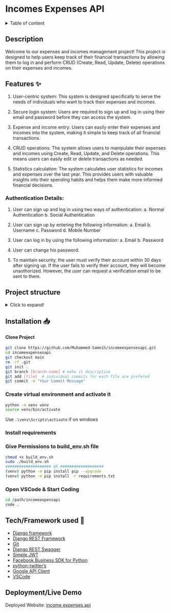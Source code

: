 # Incomes Expenses API

<details>
<summary>Table of content</summary>

- [Description](#description)
- [Features ✨](#features-)
- [Project structure](#project-structure)
- [Installation 📥](#installation-)
- [Tech/Framework used 🧰](#techframework-used-)
- [Deployment/Live Demo](#deploymentlive-demo)
</details>

## Description

Welcome to our expenses and incomes management project! This project is designed to help users keep track of their financial transactions by allowing them to log in and perform CRUD (Create, Read, Update, Delete) operations on their expenses and incomes.

## Features ✨

1. User-centric system: This system is designed specifically to serve the needs of individuals who want to track their expenses and incomes.

2. Secure login system: Users are required to sign up and log in using their email and password before they can access the system.

3. Expense and income entry: Users can easily enter their expenses and incomes into the system, making it simple to keep track of all financial transactions.

4. CRUD operations: The system allows users to manipulate their expenses and incomes using Create, Read, Update, and Delete operations. This means users can easily edit or delete transactions as needed.

5. Statistics calculation: The system calculates user statistics for incomes and expenses over the last year. This provides users with valuable insights into their spending habits and helps them make more informed financial decisions.

### Authentication Details:

1. User can sign up and log in using two ways of authentication:
   a. Normal Authentication
   b. Social Authentication

2. User can sign up by entering the following information:
   a. Email
   b. Username
   c. Password
   d. Mobile Number

3. User can log in by using the following information:
   a. Email
   b. Password

4. User can change his password.

5. To maintain security, the user must verify their account within 30 days after signing up. If the user fails to verify their account, they will become unauthorized. However, the user can request a verification email to be sent to them.

## Project structure

<details>
<summary>Click to expand!</summary>

```bash
## Project Structure


  incomeexpensesapi
    ├── authentication
    │   ├── admin.py
    │   ├── apps.py
    │   ├── __init__.py
    │   ├── migrations
    │   │   ├── 0001_initial.py
    │   │   ├── 0002_user_is_admin.py
    │   │   ├── 0003_alter_user_is_superuser.py
    │   │   ├── 0004_user_auth_provider.py
    │   │   ├── 0005_remove_user_auth_provider_alter_user_email_and_more.py
    │   │   └── __init__.py
    │   ├── models.py
    │   ├── renderers.py
    │   ├── serializers.py
    │   ├── tests
    │   │   ├── __init__.py
    │   │   ├── test_model.py
    │   │   ├── test_setup.py
    │   │   └── test_views.py
    │   ├── tests.py
    │   ├── urls.py
    │   ├── utils.py
    │   └── views.py
    ├── build_env.sh
    ├── expenses
    │   ├── admin.py
    │   ├── apps.py
    │   ├── __init__.py
    │   ├── migrations
    │   │   ├── 0001_initial.py
    │   │   ├── 0002_alter_expense_options.py
    │   │   ├── 0003_expense_created_at_expense_updated_at.py
    │   │   ├── 0004_alter_expense_options.py
    │   │   └── __init__.py
    │   ├── models.py
    │   ├── permissions.py
    │   ├── serializers.py
    │   ├── tests.py
    │   ├── urls.py
    │   └── views.py
    ├── incomeexpensesapis
    │   ├── asgi.py
    │   ├── __init__.py
    │   ├── settings.py
    │   ├── urls.py
    │   └── wsgi.py
    ├── incomes
    │   ├── admin.py
    │   ├── apps.py
    │   ├── __init__.py
    │   ├── migrations
    │   │   ├── 0001_initial.py
    │   │   ├── 0002_alter_income_options_income_created_at_and_more.py
    │   │   └── __init__.py
    │   ├── models.py
    │   ├── serializers.py
    │   ├── tests.py
    │   ├── urls.py
    │   └── views.py
    ├── manage.py
    ├── README.md
    ├── requirements.txt
    ├── social_auth
    │   ├── admin.py
    │   ├── apps.py
    │   ├── facebook.py
    │   ├── google.py
    │   ├── __init__.py
    │   ├── migrations
    │   │   └── __init__.py
    │   ├── models.py
    │   ├── register.py
    │   ├── serializers.py
    │   ├── tests.py
    │   ├── twitterhelper.py
    │   ├── urls.py
    │   └── views.py
    └── userstats
        ├── admin.py
        ├── apps.py
        ├── __init__.py
        ├── migrations
        │   └── __init__.py
        ├── models.py
        ├── tests.py
        ├── urls.py
        └── views.py



```

</details>

## Installation 📥

#### Clone Project

```bash
git clone https://github.com/Muhammed-Sameih/incomeexpensesapi.git
cd incomeexpensesapi
git checkout main
rm -rf .git
git init .
git branch [branch-name] # make it descriptive
git add [file]  # individual commits for each file are prefered
git commit -m "Your Commit Message"
```

### Create virtual environment and activate it

```bash
python -m venv venv
source venv/bin/activate
```

Use `.\venv\Scripts\activate` if on windows

### Install requirements

### Give Permissions to build_env.sh file

```bash
chmod +x build_env.sh
sudo ./build_env.sh
#################### OR ###################
(venv) python -m pip install pip --upgrade
(venv) python -m pip install -r requirements.txt
```

### Open VSCode & Start Coding

```bash
cd /path/incomeexpensapi
code .
```

## Tech/Framework used 🧰

- [Django framework](https://www.djangoproject.com/)
- [Django REST Framework](https://www.django-rest-framework.org/)
- [Git](https://git-scm.com/)
- [Django REST Swagger](https://django-rest-swagger.readthedocs.io/en/latest/#django-rest-swagger)
- [Simple JWT](https://django-rest-framework-simplejwt.readthedocs.io/en/latest/)
- [Facebook Business SDK for Python](https://github.com/facebook/facebook-python-business-sdk)
- [python-twitter’s](https://python-twitter.readthedocs.io/en/latest/)
- [Google API Client](https://github.com/googleapis/google-api-python-client)
- [VSCode](https://code.visualstudio.com/)

## Deployment/Live Demo

Deployed Website: [income expenses api]()
